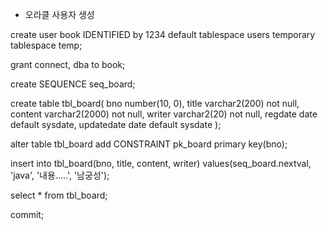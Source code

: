 * 오라클 사용자 생성

create user book IDENTIFIED by 1234
default tablespace users
temporary tablespace temp;

grant connect, dba to book;

create SEQUENCE seq_board;

create table tbl_board(
    bno number(10, 0),
    title varchar2(200) not null,
    content varchar2(2000) not null,
    writer varchar2(20) not null,
    regdate date default sysdate,
    updatedate date default sysdate
);

alter table tbl_board add CONSTRAINT pk_board primary key(bno);

insert into tbl_board(bno, title, content, writer)
values(seq_board.nextval, 'java', '내용.....', '남궁성');

select * from tbl_board;

commit;